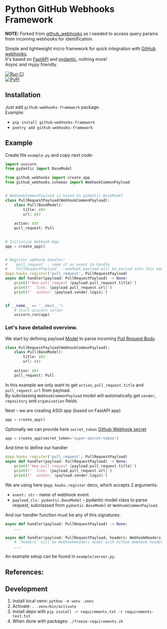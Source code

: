 # Python GitHub Webhooks Framework

**NOTE:** Forked from [github_webhooks](https://github.com/karech/github-webhooks) as I needed to access query params from incoming webhooks for identification.

Simple and lightweight micro framework for quick integration with [GitHub
webhooks][1].  
It's based on [FastAPI][3] and [pydantic][4], nothing more!  
Async and mypy friendly. 

[![Run CI](https://github.com/karech/github-webhooks/actions/workflows/ci.yml/badge.svg?branch=main)](https://github.com/karech/github-webhooks/actions/workflows/ci.yml)  
[![PyPI](https://img.shields.io/pypi/v/github-webhooks-framework.svg)][2]


## Installation
Just add `github-webhooks-framework` package.   
Example: 
* `pip install github-webhooks-framework`
* `poetry add github-webhooks-framework`


## Example
Create file `example.py` and copy next code:
```python
import uvicorn
from pydantic import BaseModel

from github_webhooks import create_app
from github_webhooks.schemas import WebhookCommonPayload


# WebhookCommonPayload is based on pydantic.BaseModel
class PullRequestPayload(WebhookCommonPayload):
    class Pull(BaseModel):
        title: str
        url: str
    
    action: str
    pull_request: Pull
    

# Initialize Webhook App
app = create_app()


# Register webhook handler:
#   `pull_request` - name of an event to handle
#   `PullRequestPayload` - webhook payload will be parsed into this model
@app.hooks.register('pull_request', PullRequestPayload)
async def handler(payload: PullRequestPayload) -> None:
    print(f'New pull request {payload.pull_request.title}')
    print(f'  link: {payload.pull_request.url}')
    print(f'  author: {payload.sender.login}')


if __name__ == '__main__':
    # start uvicorn server
    uvicorn.run(app)
```
  
 
### Let's have detailed overview. 

We start by defining payload [Model][5] to parse incoming [Pull Request Body][6]. 
```python
class PullRequestPayload(WebhookCommonPayload):
    class Pull(BaseModel):
        title: str
        url: str
    
    action: str
    pull_request: Pull
```
In this example we only want to get `action`, `pull_request.title` and `pull_request.url` from payload.  
By subclassing `WebhookCommonPayload` model will automatically get `sender`, `repository` and `organization` fields.


Next - we are creating ASGI app (based on FastAPI app)
```python
app = create_app()
```
Optionally we can provide here `secret_token` [Github Webhook secret][7]
```python
app = create_app(secret_token='super-secret-token')
```

And time to define our handler
```python
@app.hooks.register('pull_request', PullRequestPayload)
async def handler(payload: PullRequestPayload) -> None:
    print(f'New pull request {payload.pull_request.title}')
    print(f'  link: {payload.pull_request.url}')
    print(f'  author: {payload.sender.login}')
```

We are using here `@app.hooks.register` deco, which accepts 2 arguments:
* `event: str` - name of webhook event
* `payload_cls: pydantic.BaseModel` - pydantic model class to parse request, subclassed from `pydantic.BaseModel` 
or `WebhookCommonPayload`.

And our handler function must be any of this signatures:  
```python
async def handler(payload: PullRequestPayload) -> None:
    ...
```
```python
async def handler(payload: PullRequestPayload, headers: WebhookHeaders) -> Optional[str]:
    # `headers` will be WebhookHeaders model with Github Webhook headers parsed.
    ...
```  

An example setup can be found in `example/server.py`.

## References:
[1]: https://developer.github.com/webhooks/
[2]: https://pypi.python.org/pypi/github-webhooks-framework
[3]: https://fastapi.tiangolo.com/
[4]: https://pydantic-docs.helpmanual.io/
[5]: https://pydantic-docs.helpmanual.io/usage/models/
[6]: https://docs.github.com/en/developers/webhooks-and-events/webhooks/webhook-events-and-payloads#pull_request
[7]: https://docs.github.com/en/developers/webhooks-and-events/webhooks/securing-your-webhooks

## Development

1. Install local venv: `python -m venv .venv`
2. Activate: `. .venv/bin/activate`
3. Install deps with `pip install -r requirements.txt -r requirements-test.txt`
4. When done with packages: `./freeze-requirements.sh`